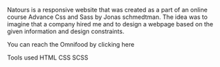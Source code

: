 Natours is a responsive website that was created as a part of an online course Advance Css and Sass by Jonas schmedtman. The idea was to imagine that a company hired me and to design a webpage based on the given information and design constraints.

You can reach the Omnifood by clicking here

Tools used
HTML
CSS
SCSS
